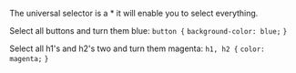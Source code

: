 

The universal selector is a *  it will enable you to select everything.

Select all buttons and turn them blue:
`button {`
`background-color: blue;`
`}`

Select all h1's and h2's two and turn them magenta:
`h1, h2 {`
`color: magenta;`
`}`

